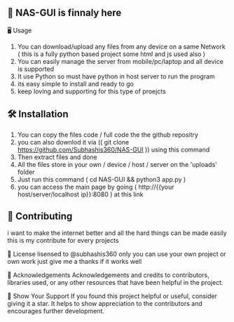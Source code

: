 ## 🚀 NAS-GUI is finnaly here

🖥️ Usage
1. You can download/upload any files from any device on a same Network ( this is a fully python based project some html and js used also )
2. You can easily manage the server from mobile/pc/laptop and all device is supported
3. It use Python so must have python in host server to run the program
4. its easy simple to install and ready to go
5. keep loving and supporting for this type of proejcts

## 🛠️ Installation
1. You can copy the files code / full code the the github repositry
2. you can also downlod it via (( git clone https://github.com/Subhashis360/NAS-GUI )) using this command
3. Then extract files and done
4. All the files store in your own / device / host / server on the 'uploads' folder
5. Just run this command ( cd NAS-GUI && python3 app.py )
6. you can access the main page by going ( http://{{your host/server/localhost ip}}:8080 ) at this link

##  🤝 Contributing
i want to make the internet better and all the hard things can be made easily this is my contribute for every projects

📜 License
lisensed to @subhashis360 only you can use your own project or own work just give me a thanks if it works well 

🙏 Acknowledgements
Acknowledgements and credits to contributors, libraries used, or any other resources that have been helpful in the project.

🌟 Show Your Support
If you found this project helpful or useful, consider giving it a star. It helps to show appreciation to the contributors and encourages further development.
